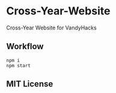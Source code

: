 # Cross-Year-Website

Cross-Year Website for VandyHacks

## Workflow
```
npm i
npm start
```


## MIT License